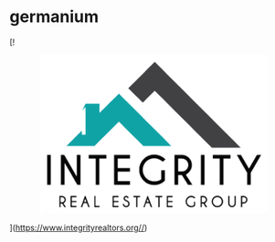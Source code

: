 # germanium



[!
<p align="center" >
  <img src="HTML/img/hologo.png" width="400"  />
</p>

](https://www.integrityrealtors.org//)




